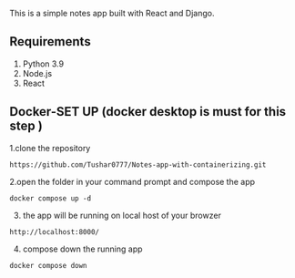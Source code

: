 
This is a simple notes app built with React and Django.

## Requirements
1. Python 3.9
2. Node.js
3. React


## Docker-SET UP (docker desktop is must for this step )
1.clone the repository
```
https://github.com/Tushar0777/Notes-app-with-containerizing.git

```
2.open the folder in your command prompt and compose the app

```
docker compose up -d

```
3. the app will be running on local host of your browzer
 ```
http://localhost:8000/

```
4. compose down the running app 
```
docker compose down

```
